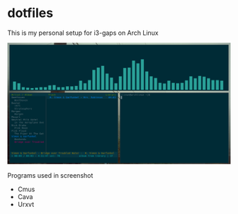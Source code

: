 # dotfiles

This is my personal setup for i3-gaps on Arch Linux

![alt text](https://raw.githubusercontent.com/RedExplosives/dotfiles/master/readme.png)

Programs used in screenshot

* Cmus
* Cava
* Urxvt
